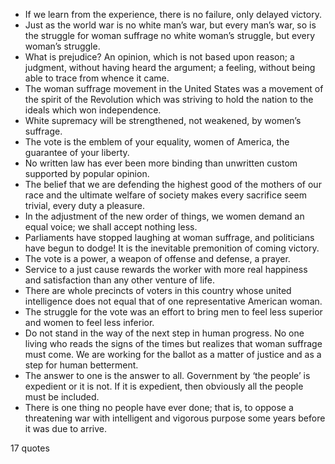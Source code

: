  - If we learn from the experience, there is no failure, only delayed victory.
 - Just as the world war is no white man’s war, but every man’s war, so is the struggle for woman suffrage no white woman’s struggle, but every woman’s struggle.
 - What is prejudice? An opinion, which is not based upon reason; a judgment, without having heard the argument; a feeling, without being able to trace from whence it came.
 - The woman suffrage movement in the United States was a movement of the spirit of the Revolution which was striving to hold the nation to the ideals which won independence.
 - White supremacy will be strengthened, not weakened, by women’s suffrage.
 - The vote is the emblem of your equality, women of America, the guarantee of your liberty.
 - No written law has ever been more binding than unwritten custom supported by popular opinion.
 - The belief that we are defending the highest good of the mothers of our race and the ultimate welfare of society makes every sacrifice seem trivial, every duty a pleasure.
 - In the adjustment of the new order of things, we women demand an equal voice; we shall accept nothing less.
 - Parliaments have stopped laughing at woman suffrage, and politicians have begun to dodge! It is the inevitable premonition of coming victory.
 - The vote is a power, a weapon of offense and defense, a prayer.
 - Service to a just cause rewards the worker with more real happiness and satisfaction than any other venture of life.
 - There are whole precincts of voters in this country whose united intelligence does not equal that of one representative American woman.
 - The struggle for the vote was an effort to bring men to feel less superior and women to feel less inferior.
 - Do not stand in the way of the next step in human progress. No one living who reads the signs of the times but realizes that woman suffrage must come. We are working for the ballot as a matter of justice and as a step for human betterment.
 - The answer to one is the answer to all. Government by ‘the people’ is expedient or it is not. If it is expedient, then obviously all the people must be included.
 - There is one thing no people have ever done; that is, to oppose a threatening war with intelligent and vigorous purpose some years before it was due to arrive.

17 quotes